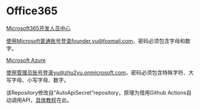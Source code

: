 # Office365
[Microsoft365开发人员中心](https://developer.microsoft.com/zh-cn/microsoft-365)

使用Microsoft普通账号登录founder.yu@foxmail.com，密码必须包含字母和数字。

[Microsoft Azure](https://portal.azure.com/)

使用管理员账号登录yu@zhu2yu.onmicrosoft.com，密码必须包含特殊字符、大写字母、小写字母、数字。

该Repository修改自“AutoApiSecret”repository，原理为借用Github Actions自动调用API，[具体教程](https://51.ruyo.net/15646.html)在此。
